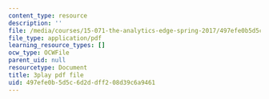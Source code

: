 ```yaml
---
content_type: resource
description: ''
file: /media/courses/15-071-the-analytics-edge-spring-2017/497efe0b5d5c6d2ddff208d39c6a9461_MYcoFYXPba4.pdf
file_type: application/pdf
learning_resource_types: []
ocw_type: OCWFile
parent_uid: null
resourcetype: Document
title: 3play pdf file
uid: 497efe0b-5d5c-6d2d-dff2-08d39c6a9461
---
```

